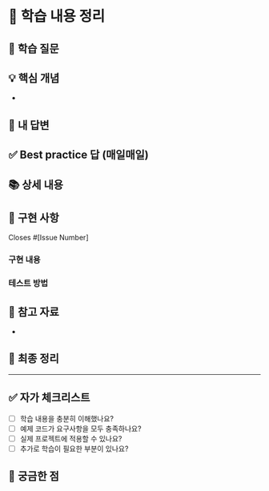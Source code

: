 # 📝 학습 내용 정리

## 🤔 학습 질문
<!-- 오늘의 학습 질문을 작성해주세요 -->


## 💡 핵심 개념
<!-- 질문과 관련된 핵심 개념들을 나열해주세요 -->
- 

## 💫 내 답변
<!-- 처음 생각한 답변 달아주세요 -->

## ✅ Best practice 답 (매일매일)
<!-- BP 답변 -->

## 📚 상세 내용
<!-- 학습한 내용을 상세히 정리해주세요 -->


## 🔨 구현 사항
<!-- 구현한 예제 코드에 대해 설명해주세요 -->
Closes #[Issue Number]

### 구현 내용
<!-- 어떤 방식으로 구현했는지 설명해주세요 -->

### 테스트 방법
<!-- 코드를 어떻게 실행하고 테스트할 수 있는지 설명해주세요 -->

## 🔎 참고 자료
<!-- 학습에 참고한 자료들을 링크로 추가해주세요 -->
- 

## 🚀 최종 정리
<!-- 상세내용 + BP 를 토대로 최종 정리를 해봅시다 -->

-----
## ✅ 자가 체크리스트
- [ ] 학습 내용을 충분히 이해했나요?
- [ ] 예제 코드가 요구사항을 모두 충족하나요?
- [ ] 실제 프로젝트에 적용할 수 있나요?
- [ ] 추가로 학습이 필요한 부분이 있나요?

## 🤔 궁금한 점
<!-- 추가로 궁금하거나 명확하지 않은 부분이 있다면 작성해주세요 -->
